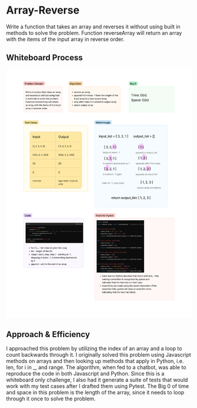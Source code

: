 # Array-Reverse
<!-- Description of the challenge -->

Write a function that takes an array
and reverses it without using built in methods to solve the problem.
Function reverseArray will return an array with the items of the input
array in reverse order.

## Whiteboard Process
<!-- Embedded whiteboard image -->

![Code Challenge 1.png](Code%20Challenge%201.png)

## Approach & Efficiency
<!-- What approach did you take? Why? What is the Big O space/time for this approach? -->

I approached this problem by utilizing the index of an array and a loop to count backwards through it. I originally solved this problem using Javascript methods on arrays and then looking up methods that apply in Python, i.e. len, for i in _, and range. The algorithm, when fed to a chatbot, was able to reproduce the code in both Javascript and Python. Since this is a whiteboard only challenge, I also had it generate a suite of tests that would work with my test cases after I drafted them using Pytest. The Big 0 of time and space in this problem is the length of the array, since it needs to loop through it once to solve the problem. 

